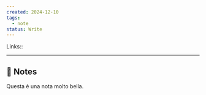 ```yaml
---
created: 2024-12-10
tags:
  - note
status: Write
---
```

Links:: 

---

## 📝 Notes

Questa è una nota molto bella.


